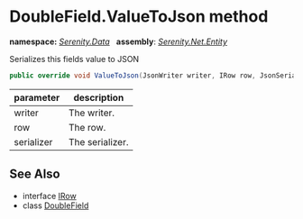 # DoubleField.ValueToJson method
**namespace:** *[Serenity.Data](../../README.md#serenity.data-namespace)*   **assembly**: *[Serenity.Net.Entity](../../README.md)*

Serializes this fields value to JSON

```csharp
public override void ValueToJson(JsonWriter writer, IRow row, JsonSerializer serializer)
```

| parameter | description |
| --- | --- |
| writer | The writer. |
| row | The row. |
| serializer | The serializer. |

## See Also

* interface [IRow](../IRow.md)
* class [DoubleField](../DoubleField.md)